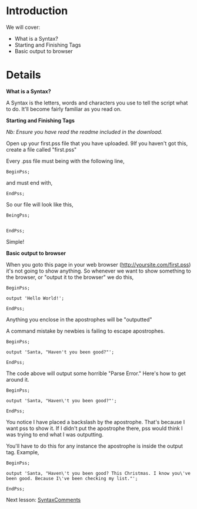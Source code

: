 # Introduction #

We will cover: <br />
- What is a Syntax? <br />
- Starting and Finishing Tags <br />
- Basic output to browser <br />

# Details #

**What is a Syntax?**

A Syntax is the letters, words and characters you use to tell the script what to do. It'll become fairly familiar as you read on.

**Starting and Finishing Tags**

_Nb: Ensure you have read the readme included in the download._

Open up your first.pss file that you have uploaded. 9If you haven't got this, create a file called "first.pss"

Every .pss file must being with the following line,

```
BeginPss;
```

and must end with,

```
EndPss;
```

So our file will look like this,

```
BeingPss;


EndPss;
```

Simple!

**Basic output to browser**

When you goto this page in your web browser (http://yoursite.com/first.pss) it's not going to show anything. So whenever we want to show something to the browser, or "output it to the browser" we do this,

```
BeginPss;

output 'Hello World!';

EndPss;
```

Anything you enclose in the apostrophes will be "outputted"

A command mistake by newbies is failing to escape apostrophes.

```
BeginPss;

output 'Santa, "Haven't you been good?"';

EndPss;
```

The code above will output some horrible "Parse Error." Here's how to get around it.

```
BeginPss;

output 'Santa, "Haven\'t you been good?"';

EndPss;
```

You notice I have placed a backslash by the apostrophe. That's because I want pss to show it. If I didn't put the apostrophe there, pss would think I was trying to end what I was outputting.

You'll have to do this for any instance the apostrophe is inside the output tag. Example,

```
BeginPss;

output 'Santa, "Haven\'t you been good? This Christmas. I know you\'ve been good. Because I\'ve been checking my list."';

EndPss;
```

Next lesson: [SyntaxComments](SyntaxComments.md)